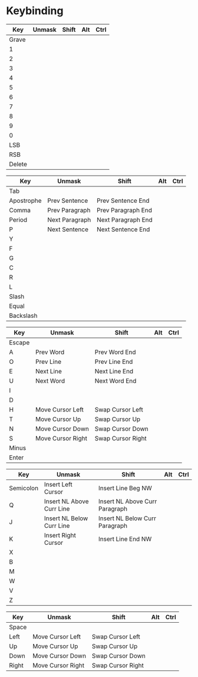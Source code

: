 # Keybinding

| Key        | Unmask                    | Shift                          | Alt | Ctrl |
| --         | --                        | --                             | --  | --   |
| Grave      |                           |                                |     |      |
| 1          |                           |                                |     |      |
| 2          |                           |                                |     |      |
| 3          |                           |                                |     |      |
| 4          |                           |                                |     |      |
| 5          |                           |                                |     |      |
| 6          |                           |                                |     |      |
| 7          |                           |                                |     |      |
| 8          |                           |                                |     |      |
| 9          |                           |                                |     |      |
| 0          |                           |                                |     |      |
| LSB        |                           |                                |     |      |
| RSB        |                           |                                |     |      |
| Delete     |                           |                                |     |      |

| Key        | Unmask                    | Shift                          | Alt | Ctrl |
| --         | --                        | --                             | --  | --   |
| Tab        |                           |                                |     |      |
| Apostrophe | Prev Sentence             | Prev Sentence End              |     |      |
| Comma      | Prev Paragraph            | Prev Paragraph End             |     |      |
| Period     | Next Paragraph            | Next Paragraph End             |     |      |
| P          | Next Sentence             | Next Sentence End              |     |      |
| Y          |                           |                                |     |      |
| F          |                           |                                |     |      |
| G          |                           |                                |     |      |
| C          |                           |                                |     |      |
| R          |                           |                                |     |      |
| L          |                           |                                |     |      |
| Slash      |                           |                                |     |      |
| Equal      |                           |                                |     |      |
| Backslash  |                           |                                |     |      |

| Key        | Unmask                    | Shift                          | Alt | Ctrl |
| --         | --                        | --                             | --  | --   |
| Escape     |                           |                                |     |      |
| A          | Prev Word                 | Prev Word End                  |     |      |
| O          | Prev Line                 | Prev Line End                  |     |      |
| E          | Next Line                 | Next Line End                  |     |      |
| U          | Next Word                 | Next Word End                  |     |      |
| I          |                           |                                |     |      |
| D          |                           |                                |     |      |
| H          | Move Cursor Left          | Swap Cursor Left               |     |      |
| T          | Move Cursor Up            | Swap Cursor Up                 |     |      |
| N          | Move Cursor Down          | Swap Cursor Down               |     |      |
| S          | Move Cursor Right         | Swap Cursor Right              |     |      |
| Minus      |                           |                                |     |      |
| Enter      |                           |                                |     |      |

| Key        | Unmask                    | Shift                          | Alt | Ctrl |
| --         | --                        | --                             | --  | --   |
| Semicolon  | Insert Left Cursor        | Insert Line Beg NW             |     |      |
| Q          | Insert NL Above Curr Line | Insert NL Above Curr Paragraph |     |      |
| J          | Insert NL Below Curr Line | Insert NL Below Curr Paragraph |     |      |
| K          | Insert Right Cursor       | Insert Line End NW             |     |      |
| X          |                           |                                |     |      |
| B          |                           |                                |     |      |
| M          |                           |                                |     |      |
| W          |                           |                                |     |      |
| V          |                           |                                |     |      |
| Z          |                           |                                |     |      |

| Key        | Unmask                    | Shift                          | Alt | Ctrl |
| --         | --                        | --                             | --  | --   |
| Space      |                           |                                |     |      |
| Left       | Move Cursor Left          | Swap Cursor Left               |     |      |
| Up         | Move Cursor Up            | Swap Cursor Up                 |     |      |
| Down       | Move Cursor Down          | Swap Cursor Down               |     |      |
| Right      | Move Cursor Right         | Swap Cursor Right              |     |      |
